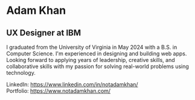 # Adam Khan
## UX Designer at IBM
I graduated from the University of Virginia in May 2024 with a B.S. in Computer Science. I'm experienced in designing and building web apps. Looking forward to applying years of leadership, creative skills, and collaborative skills with my passion for solving real-world problems using technology.  

LinkedIn: https://www.linkedin.com/in/notadamkhan/  
Portfolio: https://www.notadamkhan.com/
